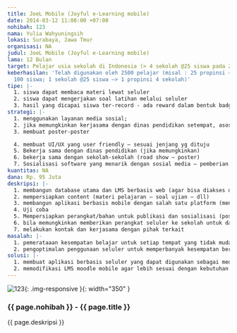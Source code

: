 ```yaml
---
title: JoeL Mobile (Joyful e-Learning mobile)
date: 2014-03-12 11:08:00 +07:00
nohibah: 123
nama: Yulia Wahyuningsih
lokasi: Surabaya, Jawa Tmur
organisasi: NA
judul: JoeL Mobile (Joyful e-Learning mobile)
lama: 12 Bulan
target: Pelajar usia sekolah di Indonesia (> 4 sekolah @25 siswa pada 25 propinsi)
keberhasilan: 'Telah digunakan oleh 2500 pelajar (misal : 25 propinsi –> 1 propinsi
  100 siswa; 1 sekolah @25 siswa –> 1 propinsi 4 sekolah)'
tipe: |-
  1. siswa dapat membaca materi lewat seluler
  2. siswa dapat mengerjakan soal latihan melalui seluler
  3. hasil yang dicapai siswa ter-record - ada reward dalam bentuk badge untuk setiap keberhasilan tertentu
strategi: |-
  1. menggunakan layanan media sosial;
  2. jika memungkinkan kerjasama dengan dinas pendidikan setempat, asosiasi sekolah-sekolah
  3. membuat poster-poster

  4. membuat UI/UX yang user friendly – sesuai jenjang yg dituju
  5. Bekerja sama dengan dinas pendidikan (jika memungkinkan)
  6. bekerja sama dengan sekolah-sekolah (road show – poster)
  7. Sosialisasi software yang menarik dengan sosial media – pemberian hadiah dll
kuantitas: NA
dana: Rp. 95 Juta
deskripsi: |-
  1. membangun database utama dan LMS berbasis web (agar bisa diakses dengan perangkat seluler pada multiplatform)
  2. mempersiapkan content (materi pelajaran – soal ujian – dll)
  3. membangun aplikasi berbasis mobile dengan salah satu platform (menyediakan fitur-fitur khusus/shortcut yang berbeda dengan dekstop model)
  4. Uji coba
  5. Mempersiapkan perangkat/bahan untuk publikasi dan sosialisasi (poster – sosial media)
  6. bila memungkinkan memberikan perangkat seluler ke sekolah untuk dapat mengakses aplikasi (jika sekolah tidak mampu – untuk pemerataan pengenalan teknologi – pemerataan kesempatan belajar)
  7. melakukan kontak dan kerjasama dengan pihak terkait
masalah: |-
  1. pemerataaan kesempatan belajar untuk setiap tempat yang tidak mudah dijangkau (diharapkan segera tercapai pemerataan kualitas belajar di Indonesia).
  2. pengoptimalan penggunaan seluler untuk memperbanyak kesempatan berlatih soal (seluler juga diberi kesempatan untuk digunakan sebagai media edukasi)
solusi: |-
  1. membuat aplikasi berbasis seluler yang dapat digunakan sebagai media belajar dimanapun.
  2. memodifikasi LMS moodle mobile agar lebih sesuai dengan kebutuhan pelajar/sekolah di indonesia
---
```


![123](/static/img/hibahcms/123.png){: .img-responsive }{: width="350" }

### {{ page.nohibah }} - {{ page.title }}

{{ page.deskripsi }}
